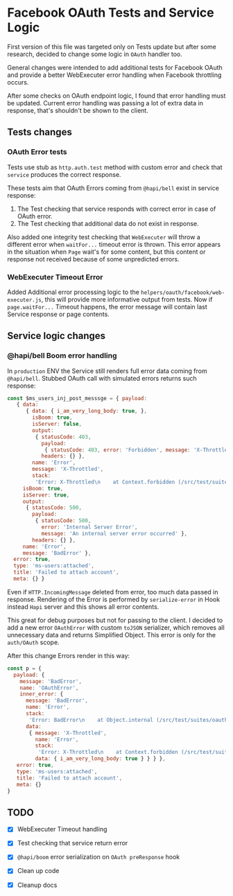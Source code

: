 # Facebook OAuth Tests and Service Logic
First version of this file was targeted only on Tests update but after some research,
decided to change some logic in `OAuth` handler too.
 
General changes were intended to add additional tests for Facebook OAuth 
and provide a better WebExecuter error handling when Facebook throttling occurs.

After some checks on OAuth endpoint logic, I found that error handling must be updated.
Current error handling was passing a lot of extra data in response, that's shouldn't be shown to the client.

## Tests changes
### OAuth Error tests
Tests use stub as `http.auth.test` method with custom error and check that `service`
produces the correct response.

These tests aim that OAuth Errors coming from `@hapi/bell` exist in service response:
1. The Test checking that service responds with correct error in case of OAuth error.
2. The Test checking that additional data do not exist in response. 

Also added one integrity test checking that `WebExecuter` will throw a different error when
`waitFor...` timeout error is thrown. This error appears in the situation when `Page` wait's for some content, but this content or response not received because of some unpredicted errors.

### WebExecuter Timeout Error
Added Additional error processing logic to the `helpers/oauth/facebook/web-executer.js`, this will
provide more informative output from tests. Now if `page.waitFor...` Timeout happens, the error message will
contain last Service response or page contents.

## Service logic changes
### @hapi/bell Boom error handling
In `production` ENV the Service still renders full error data coming from `@hapi/bell`. Stubbed OAuth call with simulated errors
returns such response:

```javascript
const $ms_users_inj_post_messsge = { payload:
   { data:
      { data: { i_am_very_long_body: true, },
        isBoom: true,
        isServer: false,
        output:
         { statusCode: 403,
           payload:
            { statusCode: 403, error: 'Forbidden', message: 'X-Throttled' },
           headers: {} },
        name: 'Error',
        message: 'X-Throttled',
        stack:
         'Error: X-Throttled\n    at Context.forbidden (/src/test/suites/oauth/facebook.js:97:34)\n    at process._tickCallback (internal/process/next_tick.js:68:7)' },
     isBoom: true,
     isServer: true,
     output:
      { statusCode: 500,
        payload:
         { statusCode: 500,
           error: 'Internal Server Error',
           message: 'An internal server error occurred' },
        headers: {} },
     name: 'Error',
     message: 'BadError' },
  error: true,
  type: 'ms-users:attached',
  title: 'Failed to attach account',
  meta: {} }
```

Even if `HTTP.IncomingMessage` deleted from error, too much data passed in response.
Rendering of the Error is performed by `serialize-error` in Hook instead `Hapi` server and this shows all error contents.

This great for debug purposes but not for passing to the client.
I decided to add a new error `OAuthError` with custom `toJSON` serializer, which removes all unnecessary data
and returns Simplified Object. This error is only for the `auth/OAuth` scope.

After this change Errors render in this way:

```javascript
const p = { 
  payload: { 
    message: 'BadError',
    name: 'OAuthError',
    inner_error: {
      message: 'BadError',
      name: 'Error',
      stack:
       'Error: BadError\n    at Object.internal (/src/test/suites/oauth/facebook.js:106:28)\n    at Object.invoke (/src/node_modules/sinon/lib/sinon/behavior.js:151:35)\n    at module.exports.internals.Auth.functionStub (/src/node_modules/sinon/lib/sinon/stub.js:130:47)\n    at Function.invoke (/src/node_modules/sinon/lib/sinon/spy.js:297:51)\n    at module.exports.internals.Auth.functionStub (/src/node_modules/sinon/lib/sinon/spy.js:90:30)\n    at Users.test (/src/src/auth/oauth/index.js:149:45)\n    at Users.tryCatcher (/src/node_modules/bluebird/js/release/util.js:16:23)\n    at Promise._settlePromiseFromHandler (/src/node_modules/bluebird/js/release/promise.js:517:31)\n    at Promise._settlePromise (/src/node_modules/bluebird/js/release/promise.js:574:18)\n    at Promise._settlePromiseCtx (/src/node_modules/bluebird/js/release/promise.js:611:10)\n    at _drainQueueStep (/src/node_modules/bluebird/js/release/async.js:142:12)\n    at _drainQueue (/src/node_modules/bluebird/js/release/async.js:131:9)\n    at Async._drainQueues (/src/node_modules/bluebird/js/release/async.js:147:5)\n    at Immediate.Async.drainQueues [as _onImmediate] (/src/node_modules/bluebird/js/release/async.js:17:14)\n    at runCallback (timers.js:705:18)\n    at tryOnImmediate (timers.js:676:5)\n    at processImmediate (timers.js:658:5)',
      data:
       { message: 'X-Throttled',
         name: 'Error',
         stack:
          'Error: X-Throttled\n    at Context.forbidden (/src/test/suites/oauth/facebook.js:97:34)\n    at process._tickCallback (internal/process/next_tick.js:68:7)',
         data: { i_am_very_long_body: true } } } },
   error: true,
   type: 'ms-users:attached',
   title: 'Failed to attach account',
   meta: {} 
}

```

## TODO
- [x] WebExecuter Timeout handling
- [x] Test checking that service return error
- [x] `@hapi/boom` error serialization on `OAuth preResponse` hook
- [x] Clean up code
- [x] Cleanup docs
 
